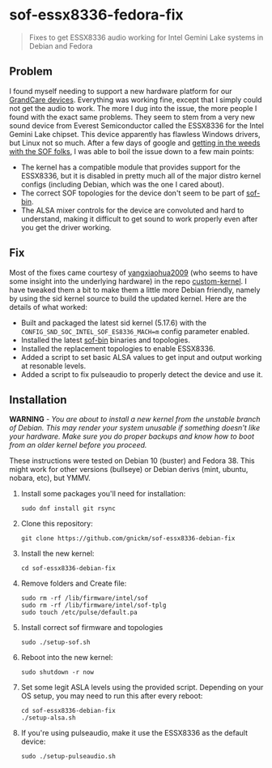 # sof-essx8336-fedora-fix
> Fixes to get ESSX8336 audio working for Intel Gemini Lake systems in Debian and Fedora

## Problem
I found myself needing to support a new hardware platform for our [GrandCare devices](https://www.grandcare.com/). Everything was working fine,
except that I simply could not get the audio to work. The more I dug into the issue, the more people I found with the exact same problems.
They seem to stem from a very new sound device from Everest Semiconductor called the ESSX8336 for the Intel Gemini Lake chipset. This device
apparently has flawless Windows drivers, but Linux not so much. After a few days of google and
[getting in the weeds with the SOF folks](https://github.com/thesofproject/linux/issues/2955), I was able to boil the issue down to a few main
points:

* The kernel has a compatible module that provides support for the ESSX8336, but it is disabled in pretty much all of the major distro kernel configs (including Debian, which was the one I cared about).
* The correct SOF topologies for the device don't seem to be part of [sof-bin](https://github.com/thesofproject/sof-bin).
* The ALSA mixer controls for the device are convoluted and hard to understand, making it difficult to get sound to work properly even after you get the driver working.

## Fix
Most of the fixes came courtesy of [yangxiaohua2009](https://github.com/yangxiaohua2009) (who seems to have some insight into the underlying
hardware) in the repo [custom-kernel](https://github.com/yangxiaohua2009/custom-kernel). I have tweaked them a bit to make them a little more
Debian friendly, namely by using the sid kernel source to build the updated kernel. Here are the details of what worked:

* Built and packaged the latest sid kernel (5.17.6) with the `CONFIG_SND_SOC_INTEL_SOF_ES8336_MACH=m` config parameter enabled.
* Installed the latest [sof-bin](https://github.com/thesofproject/sof-bin) binaries and topologies.
* Installed the replacement topologies to enable ESSX8336.
* Added a script to set basic ALSA values to get input and output working at resonable levels.
* Added a script to fix pulseaudio to properly detect the device and use it.

## Installation
**WARNING** - *You are about to install a new kernel from the unstable branch of Debian. This may render your system unusable if something doesn't
like your hardware. Make sure you do proper backups and know how to boot from an older kernel before you proceed.*

These instructions were tested on Debian 10 (buster) and Fedora 38. This might work for other versions (bullseye) or Debian derivs (mint, ubuntu, nobara, etc), but YMMV.

1. Install some packages you'll need for installation:

   ```
   sudo dnf install git rsync
   ```
2. Clone this repository:

   ```
   git clone https://github.com/gnickm/sof-essx8336-debian-fix
   ```
3. Install the new kernel:

   ```
   cd sof-essx8336-debian-fix
   ```
4. Remove folders and Create file:

   ```
   sudo rm -rf /lib/firmware/intel/sof
   sudo rm -rf /lib/firmware/intel/sof-tplg
   sudo touch /etc/pulse/default.pa
   ```
   
5. Install correct sof firmware and topologies

   ```
   sudo ./setup-sof.sh
   ```
6. Reboot into the new kernel:

   ```
   sudo shutdown -r now
   ```
7. Set some legit ASLA levels using the provided script. Depending on your OS setup, you may need to run this after every reboot:

   ```
   cd sof-essx8336-debian-fix
   ./setup-alsa.sh
   ```
8. If you're using pulseaudio, make it use the ESSX8336 as the default device:

   ```
   sudo ./setup-pulseaudio.sh
   ```
